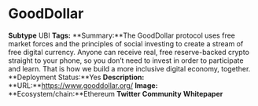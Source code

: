 # GoodDollar
**Subtype** UBI
**Tags:** 
**Summary:**The GoodDollar protocol uses free market forces and the principles of social investing to create a stream of free digital currency. Anyone can receive real, free reserve-backed crypto straight to your phone, so you don’t need to invest in order to participate and learn. That is how we build a more inclusive digital economy, together.
**Deployment Status:**Yes
**Description:**
**URL:**https://www.gooddollar.org/
**Image:**
**Ecosystem/chain:**Ethereum
**Twitter**
**Community**
**Whitepaper**
